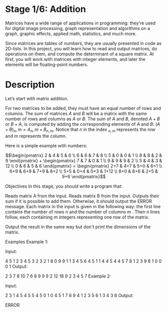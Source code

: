 # Stage 1/6: Addition
Matrices have a wide range of applications in programming: they're used for digital image processing, graph representation and algorithms on a graph, graphic effects, applied math, statistics, and much more.

Since matrices are tables of numbers, they are usually presented in code as 2D-lists. In this project, you will learn how to read and output matrices, do operations on them, and compute the determinant of a square matrix. At first, you will work with matrices with integer elements, and later the elements will be floating-point numbers.

# Description
Let’s start with matrix addition.

For two matrices to be added, they must have an equal number of rows and columns. The sum of matrices $A$ and $B$ will be a matrix with the same number of rows and columns as $A$ or $B$. The sum of $A$ and $B$, denoted $A+B$ or $B+A$, is computed by adding the corresponding elements of $A$ and $B$: $(A+B)_n,m=A_n,m+B_{n,m}$. Notice that $n$ in the index $_{n,m}$ represents the row and $m$ represents the column.

Here is a simple example with numbers:
```math
\begin{pmatrix}
2 & 4 & 5 & 6 \\
6 & 6 & 7 & 8 \\
5 & 0 & 0 & 1 \\
8 & 8 & 2 & 9 \end{pmatrix}
+
\begin{pmatrix}
7 & 7 & 0 & 1 \\
9 & 9 & 9 & 2 \\
5 & 4 & 3 & 12 \\
0 & 6 & 5 & 6 \end{pmatrix}
=
\begin{pmatrix}
2+7 & 4+7 & 5+0 & 6+1 \\
6+9 & 6+9 & 7+9 & 8+2 \\
5+5 & 0+4 & 0+3 & 1+12 \\
8+0 & 8+6 & 2+5 & 9+6 \end{pmatrix}
```


Objectives
In this stage, you should write a program that:

Reads matrix A
from the input.
Reads matrix B
from the input.
Outputs their sum if it is possible to add them. Otherwise, it should output the ERROR message.
Each matrix in the input is given in the following way: the first line contains the number of rows n
and the number of columns m
. Then n
lines follow, each containing m
integers representing one row of the matrix.

Output the result in the same way but don't print the dimensions of the matrix.

Examples
Example 1:

Input:

4 5
1 2 3 4 5
3 2 3 2 1
8 0 9 9 1
1 3 4 5 6
4 5
1 1 4 4 5
4 4 5 7 8
1 2 3 9 8
1 0 0 0 1
Output:

2 3 7 8 10
7 6 8 9 9
9 2 12 18 9
2 3 4 5 7
Example 2:

Input:

2 3
1 4 5
4 5 5
4 5
0 1 0 4 5
1 7 8 9 4
1 2 3 5 6
1 3 4 3 8
Output:

ERROR